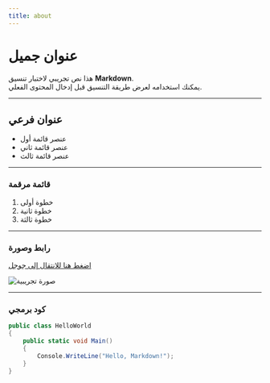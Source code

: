 ```yaml
---
title: about
---
```

# عنوان جميل

هذا نص تجريبي لاختبار تنسيق **Markdown**.\
يمكنك استخدامه لعرض طريقة التنسيق قبل إدخال المحتوى الفعلي.

- - -

## عنوان فرعي

* عنصر قائمة أول
* عنصر قائمة ثاني
* عنصر قائمة ثالث

- - -

### قائمة مرقمة

1. خطوة أولى
2. خطوة ثانية
3. خطوة ثالثة

- - -

### رابط وصورة

[اضغط هنا للانتقال إلى جوجل](https://www.google.com)

![صورة تجريبية](https://via.placeholder.com/150)

- - -

### كود برمجي

```csharp
public class HelloWorld
{
    public static void Main()
    {
        Console.WriteLine("Hello, Markdown!");
    }
}
```

